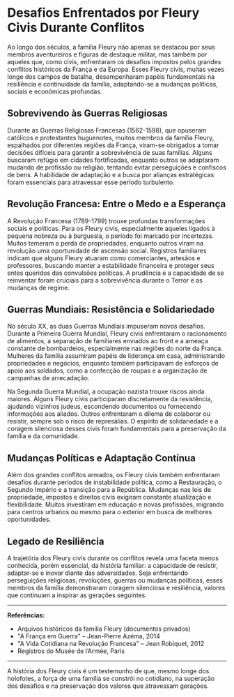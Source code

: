 # Desafios Enfrentados por Fleury Civis Durante Conflitos

Ao longo dos séculos, a família Fleury não apenas se destacou por seus membros aventureiros e figuras de destaque militar, mas também por aqueles que, como civis, enfrentaram os desafios impostos pelos grandes conflitos históricos da França e da Europa. Esses Fleury civis, muitas vezes longe dos campos de batalha, desempenharam papéis fundamentais na resiliência e continuidade da família, adaptando-se a mudanças políticas, sociais e econômicas profundas.

## Sobrevivendo às Guerras Religiosas

Durante as Guerras Religiosas Francesas (1562-1598), que opuseram católicos e protestantes huguenotes, muitos membros da família Fleury, espalhados por diferentes regiões da França, viram-se obrigados a tomar decisões difíceis para garantir a sobrevivência de suas famílias. Alguns buscaram refúgio em cidades fortificadas, enquanto outros se adaptaram mudando de profissão ou religião, tentando evitar perseguições e confiscos de bens. A habilidade de adaptação e a busca por alianças estratégicas foram essenciais para atravessar esse período turbulento.

## Revolução Francesa: Entre o Medo e a Esperança

A Revolução Francesa (1789-1799) trouxe profundas transformações sociais e políticas. Para os Fleury civis, especialmente aqueles ligados à pequena nobreza ou à burguesia, o período foi marcado por incertezas. Muitos temeram a perda de propriedades, enquanto outros viram na revolução uma oportunidade de ascensão social. Registros familiares indicam que alguns Fleury atuaram como comerciantes, artesãos e professores, buscando manter a estabilidade financeira e proteger seus entes queridos das convulsões políticas. A prudência e a capacidade de se reinventar foram cruciais para a sobrevivência durante o Terror e as mudanças de regime.

## Guerras Mundiais: Resistência e Solidariedade

No século XX, as duas Guerras Mundiais impuseram novos desafios. Durante a Primeira Guerra Mundial, Fleury civis enfrentaram o racionamento de alimentos, a separação de familiares enviados ao front e a ameaça constante de bombardeios, especialmente nas regiões do norte da França. Mulheres da família assumiram papéis de liderança em casa, administrando propriedades e negócios, enquanto também participavam de esforços de apoio aos soldados, como a confecção de roupas e a organização de campanhas de arrecadação.

Na Segunda Guerra Mundial, a ocupação nazista trouxe riscos ainda maiores. Alguns Fleury civis participaram discretamente da resistência, ajudando vizinhos judeus, escondendo documentos ou fornecendo informações aos aliados. Outros enfrentaram o dilema de colaborar ou resistir, sempre sob o risco de represálias. O espírito de solidariedade e a coragem silenciosa desses civis foram fundamentais para a preservação da família e da comunidade.

## Mudanças Políticas e Adaptação Contínua

Além dos grandes conflitos armados, os Fleury civis também enfrentaram desafios durante períodos de instabilidade política, como a Restauração, o Segundo Império e a transição para a República. Mudanças nas leis de propriedade, impostos e direitos civis exigiram constante atualização e flexibilidade. Muitos investiram em educação e novas profissões, migrando para centros urbanos ou mesmo para o exterior em busca de melhores oportunidades.

## Legado de Resiliência

A trajetória dos Fleury civis durante os conflitos revela uma faceta menos conhecida, porém essencial, da história familiar: a capacidade de resistir, adaptar-se e inovar diante das adversidades. Seja enfrentando perseguições religiosas, revoluções, guerras ou mudanças políticas, esses membros da família demonstraram coragem silenciosa e resiliência, valores que continuam a inspirar as gerações seguintes.

---

**Referências:**
- Arquivos históricos da família Fleury (documentos privados)
- "A França em Guerra" – Jean-Pierre Azéma, 2014
- "A Vida Cotidiana na Revolução Francesa" – Jean Robiquet, 2012
- Registros do Musée de l’Armée, Paris

---

A história dos Fleury civis é um testemunho de que, mesmo longe dos holofotes, a força de uma família se constrói no cotidiano, na superação dos desafios e na preservação dos valores que atravessam gerações.